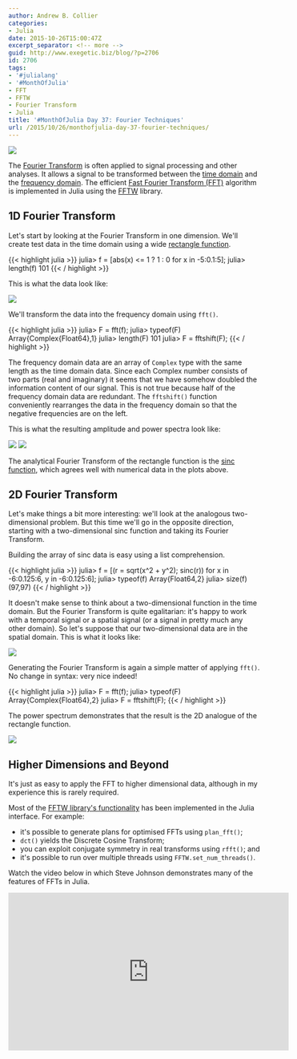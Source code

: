 ```yaml
---
author: Andrew B. Collier
categories:
- Julia
date: 2015-10-26T15:00:47Z
excerpt_separator: <!-- more -->
guid: http://www.exegetic.biz/blog/?p=2706
id: 2706
tags:
- '#julialang'
- '#MonthOfJulia'
- FFT
- FFTW
- Fourier Transform
- Julia
title: '#MonthOfJulia Day 37: Fourier Techniques'
url: /2015/10/26/monthofjulia-day-37-fourier-techniques/
---
```


<!--more-->

<img src="{{ site.baseurl }}/static/img/2015/10/Julia-Logo-Fourier.png" >

The [Fourier Transform](https://en.wikipedia.org/wiki/Fourier_transform) is often applied to signal processing and other analyses. It allows a signal to be transformed between the [time domain](https://en.wikipedia.org/wiki/Time_domain) and the [frequency domain](https://en.wikipedia.org/wiki/Frequency_domain). The efficient [Fast Fourier Transform (FFT)](https://en.wikipedia.org/wiki/Fast_Fourier_transform) algorithm is implemented in Julia using the [FFTW](http://www.fftw.org/) library.

## 1D Fourier Transform

Let's start by looking at the Fourier Transform in one dimension. We'll create test data in the time domain using a wide [rectangle function](https://en.wikipedia.org/wiki/Rectangular_function).
  
{{< highlight julia >}}
julia> f = [abs(x) <= 1 ? 1 : 0 for x in -5:0.1:5];
julia> length(f)
101
{{< / highlight >}}
  
This is what the data look like:

<img src="{{ site.baseurl }}/static/img/2015/10/signal-1D-time-domain.png" >
  
We'll transform the data into the frequency domain using `fft()`.
  
{{< highlight julia >}}
julia> F = fft(f);
julia> typeof(F)
Array{Complex{Float64},1}
julia> length(F)
101
julia> F = fftshift(F);
{{< / highlight >}}
  
The frequency domain data are an array of `Complex` type with the same length as the time domain data. Since each Complex number consists of two parts (real and imaginary) it seems that we have somehow doubled the information content of our signal. This is not true because half of the frequency domain data are redundant. The `fftshift()` function conveniently rearranges the data in the frequency domain so that the negative frequencies are on the left.

This is what the resulting amplitude and power spectra look like:

<img src="{{ site.baseurl }}/static/img/2015/10/signal-1D-amplitude-spectrum-shifted.png" >

<img src="{{ site.baseurl }}/static/img/2015/10/signal-1D-power-spectrum-shifted.png" >
  
The analytical Fourier Transform of the rectangle function is the [sinc function](https://en.wikipedia.org/wiki/Sinc_function), which agrees well with numerical data in the plots above.

## 2D Fourier Transform

Let's make things a bit more interesting: we'll look at the analogous two-dimensional problem. But this time we'll go in the opposite direction, starting with a two-dimensional sinc function and taking its Fourier Transform.

Building the array of sinc data is easy using a list comprehension.
  
{{< highlight julia >}}
julia> f = [(r = sqrt(x^2 + y^2); sinc(r)) for x in -6:0.125:6, y in -6:0.125:6];
julia> typeof(f)
Array{Float64,2}
julia> size(f)
(97,97)
{{< / highlight >}}
  
It doesn't make sense to think about a two-dimensional function in the time domain. But the Fourier Transform is quite egalitarian: it's happy to work with a temporal signal or a spatial signal (or a signal in pretty much any other domain). So let's suppose that our two-dimensional data are in the spatial domain. This is what it looks like:

<img src="{{ site.baseurl }}/static/img/2015/10/function-2D-sinc.png" >

Generating the Fourier Transform is again a simple matter of applying `fft()`. No change in syntax: very nice indeed!
  
{{< highlight julia >}}
julia> F = fft(f);
julia> typeof(F)
Array{Complex{Float64},2}
julia> F = fftshift(F);
{{< / highlight >}}
  
The power spectrum demonstrates that the result is the 2D analogue of the rectangle function.

<img src="{{ site.baseurl }}/static/img/2015/10/power-2D-sinc.png" >

## Higher Dimensions and Beyond

It's just as easy to apply the FFT to higher dimensional data, although in my experience this is rarely required.

Most of the [FFTW library's functionality](http://www.fftw.org/#features) has been implemented in the Julia interface. For example:

* it's possible to generate plans for optimised FFTs using `plan_fft()`; 
* `dct()` yields the Discrete Cosine Transform; 
* you can exploit conjugate symmetry in real transforms using `rfft()`; and 
* it's possible to run over multiple threads using `FFTW.set_num_threads()`.

Watch the video below in which Steve Johnson demonstrates many of the features of FFTs in Julia.

<iframe width="560" height="315" src="https://www.youtube.com/embed/1iBLaHGL1AM" frameborder="0" allowfullscreen></iframe>